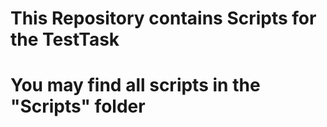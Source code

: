 # This Repository contains Scripts for the TestTask

# You may find all scripts in the "Scripts" folder
